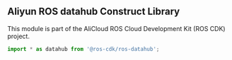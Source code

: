 ## Aliyun ROS datahub Construct Library

This module is part of the AliCloud ROS Cloud Development Kit (ROS CDK) project.

```ts
import * as datahub from '@ros-cdk/ros-datahub';
```